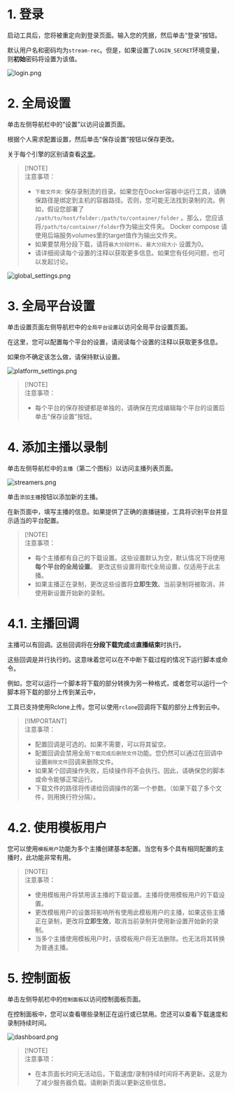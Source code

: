 # 1. 登录

启动工具后，您将被重定向到登录页面。输入您的凭据，然后单击“登录”按钮。

默认用户名和密码均为`stream-rec`。但是，如果设置了`LOGIN_SECRET`环境变量，则**初始**密码将设置为该值。

![login.png](https://github.com/stream-rec/stream-rec-frontend/blob/master/docs/zh/login.png)

# 2. 全局设置

单击左侧导航栏中的“设置”以访问设置页面。

根据个人需求配置设置，然后单击“保存设置”按钮以保存更改。

关于每个引擎的区别请查看[这里](./Engines_zh.md)。

> [!NOTE]\
> 注意事项：
> - `下载文件夹`:
    保存录制流的目录。如果您在Docker容器中运行工具，请确保路径是绑定到主机的容器路径。否则，您可能无法找到录制的流。例如，假设您部署了
    `/path/to/host/folder:/path/to/container/folder`
    。那么，您应该将`/path/to/container/folder`作为输出文件夹。 Docker compose 请使用后端服务volumes里的target值作为输出文件夹。
> - 如果要禁用分段下载，请将`最大分段时长`、`最大分段大小` 设置为0。
> - 请详细阅读每个设置的注释以获取更多信息。如果您有任何问题，也可以发起讨论。

![global_settings.png](https://github.com/stream-rec/stream-rec-frontend/blob/master/docs/zh/settings.png)

# 3. 全局平台设置

单击设置页面左侧导航栏中的`全局平台设置`以访问全局平台设置页面。

在这里，您可以配置每个平台的设置，请阅读每个设置的注释以获取更多信息。

如果你不确定该怎么做，请保持默认设置。

![platform_settings.png](https://github.com/stream-rec/stream-rec-frontend/blob/master/docs/zh/platform_settings.png)

> [!NOTE]\
> 注意事项：
> - 每个平台的保存按键都是单独的，请确保在完成编辑每个平台的设置后单击“保存设置”按钮。

# 4. 添加主播以录制

单击左侧导航栏中的`主播`（第二个图标）以访问主播列表页面。

![streamers.png](https://github.com/stream-rec/stream-rec-frontend/blob/master/docs/zh/streamers.png)

单击`添加主播`按钮以添加新的主播。

在新页面中，填写主播的信息。如果提供了正确的直播链接，工具将识别平台并显示适当的平台配置。

> [!NOTE]\
> 注意事项：
> - 每个主播都有自己的下载设置。这些设置默认为空，默认情况下将使用**每个平台的全局设置**。
    更改这些设置将取代全局设置，仅适用于此主播。
> - 如果主播正在录制，更改这些设置将**立即生效**。当前录制将被取消，并使用新设置开始新的录制。

# 4.1. 主播回调

主播可以有回调。这些回调将在**分段下载完成**或**直播结束**时执行。

这些回调是并行执行的。这意味着您可以在不中断下载过程的情况下运行脚本或命令。

例如，您可以运行一个脚本将下载的部分转换为另一种格式，或者您可以运行一个脚本将下载的部分上传到某云中，

工具已支持使用Rclone上传。您可以使用`rclone`回调将下载的部分上传到云中。

> [!IMPORTANT]\
> 注意事项：
> - 配置回调是可选的。如果不需要，可以将其留空。
> - 配置回调会禁用全局`下载完成后删除文件`功能。您仍然可以通过在回调中设置`删除文件`回调来删除文件。
> - 如果某个回调操作失败，后续操作将不会执行。因此，请确保您的脚本或命令能够正常运行。
> - 下载文件的路径将传递给回调操作的第一个参数。（如果下载了多个文件，则用换行符分隔）。

# 4.2. 使用模板用户

您可以使用`模板用户`功能为多个主播创建基本配置。当您有多个具有相同配置的主播时，此功能非常有用。

> [!NOTE]\
> 注意事项：
> - 使用模板用户将禁用该主播的下载设置。主播将使用模板用户的下载设置。
> - 更改模板用户的设置将影响所有使用此模板用户的主播，如果这些主播正在录制，更改将**立即生效**，取消当前录制并使用新设置开始新的录制。
> - 当多个主播使用模板用户时，该模板用户将无法删除。也无法将其转换为普通主播。

# 5. 控制面板

单击左侧导航栏中的`控制面板`以访问控制面板页面。

在控制面板中，您可以查看哪些录制正在运行或已禁用。您还可以查看下载速度和录制持续时间。

![dashboard.png](https://github.com/stream-rec/stream-rec-frontend/blob/master/docs/zh/dashboard.png)

> [!NOTE]\
> 注意事项：
> - 在本页面长时间无活动后，下载速度/录制持续时间将不再更新。这是为了减少服务器负载。请刷新页面以更新这些信息。